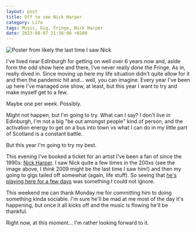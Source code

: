 ```yaml
---
layout: post
title: Off to see Nick Harper
category: Life
tags: Music, Gig, Fringe, Nick Harper
date: 2023-08-07 21:56:00 +0100
---
```


![Poster from likely the last time I saw Nick](/attachments/2023/08/07/2009-05-08-19-14-07.jpg#centre)

I've lived near Edinburgh for getting on well over 6 years now and, aside
form the odd show here and there, I've never really *done* the Fringe. As
in, really dived in. Since moving up here my life situation didn't quite
allow for it and then the pandemic hit and... well, you can imagine. Every
year I've been up here I've managed one show, at least, but this year I want
to try and make myself get to a few.

Maybe one per week. Possibly.

Might not happen, but I'm going to try. What can I say? I don't live *in*
Edinburgh, I'm not a big "be out amongst people" kind of person, and the
activation energy to get on a bus into town vs what I can do in my little
part of Scotland is a constant battle.

But this year I'm going to try my best.

This evening I've booked a ticket for an artist I've been a fan of since the
1990s: [Nick Harper](https://en.wikipedia.org/wiki/Nick_Harper). I saw Nick
quite a few times in the 200xs (see the image above, I *think* 2009 might be
the last time I saw him!) and then my going to gigs tailed off somewhat
(again, life stuff). So seeing that [he's playing here for a few
days](https://tickets.edfringe.com/whats-on/5-nights-in-harperspace) was
something I could not ignore.

This weekend me can thank Monday me for committing him to doing something
kinda sociable. I'm sure he'll be mad at me most of the day it's happening,
but once it all kicks off and the music is flowing he'll be thankful.

Right now, at this moment... I'm rather looking forward to it.

[//]: # (2023-08-07-off-to-see-nick-harper.md ends here)
